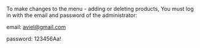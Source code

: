 To make changes to the menu - adding or deleting products,
You must log in with the email and password of the administrator:

email: aviel@gmail.com

password: 123456Aa!

